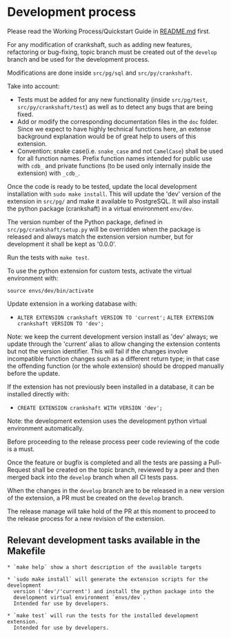 # Development process

Please read the Working Process/Quickstart Guide in [README.md](https://github.com/CartoDB/crankshaft/blob/master/README.md) first.

For any modification of crankshaft, such as adding new features,
refactoring or bug-fixing, topic branch must be created out of the `develop`
branch and be used for the development process.

Modifications are done inside `src/pg/sql` and `src/py/crankshaft`.

Take into account:

*  Tests must be added for any new functionality
   (inside `src/pg/test`, `src/py/crankshaft/test`) as well as to
   detect any bugs that are being fixed.
*  Add or modify the corresponding documentation files in the `doc` folder.
   Since we expect to have highly technical functions here, an extense
   background explanation would be of great help to users of this extension.
*  Convention: snake case(i.e. `snake_case` and not `CamelCase`)
   shall be used for all function names.
   Prefix function names intended for public use with `cdb_`
   and private functions (to be used only internally inside
   the extension)  with `_cdb_`.

Once the code is ready to be tested, update the local development installation
with `sudo make install`.
This will update the 'dev' version of the extension in `src/pg/` and
make it available to PostgreSQL.
It will also install the python package (crankshaft) in a virtual
environment `env/dev`.

The version number of the Python package, defined in
`src/pg/crankshaft/setup.py` will be overridden when
the package is released and always match the extension version number,
but for development it shall be kept as '0.0.0'.

Run the tests with `make test`.

To use the python extension for custom tests, activate the virtual
environment with:

```
source envs/dev/bin/activate
```

Update extension in a working database with:

* `ALTER EXTENSION crankshaft VERSION TO 'current';`
  `ALTER EXTENSION crankshaft VERSION TO 'dev';`

Note: we keep the current development version install as 'dev' always;
we update through the 'current' alias to allow changing the extension
contents but not the version identifier. This will fail if the
changes involve incompatible function changes such as a different
return type; in that case the offending function (or the whole extension)
should be dropped manually before the update.

If the extension has not previously been installed in a database,
it can be installed directly with:

* `CREATE EXTENSION crankshaft WITH VERSION 'dev';`

Note: the development extension uses the development python virtual
environment automatically.

Before proceeding to the release process peer code reviewing of the code is
a must.

Once the feature or bugfix is completed and all the tests are passing
a Pull-Request shall be created on the topic branch, reviewed by a peer
and then merged back into the `develop` branch when all CI tests pass.

When the changes in the `develop` branch are to be released in a new
version of the extension, a PR must be created on the `develop` branch.

The release manage will take hold of the PR at this moment to proceed
to the release process for a new revision of the extension.

## Relevant development tasks available in the Makefile

```
* `make help` show a short description of the available targets

* `sudo make install` will generate the extension scripts for the development
  version ('dev'/'current') and install the python package into the
  development virtual environment `envs/dev`.
  Intended for use by developers.

* `make test` will run the tests for the installed development extension.
  Intended for use by developers.
```

